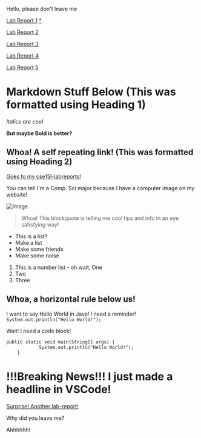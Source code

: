 Hello, please don't leave me

[Lab Report 1](https://floatboat.github.io/cse15l-lab-reports/lab-report-1-week-2.html)
[*](https://floatboat.github.io/cse15l-lab-reports/floppy.html)

[Lab Report 2](https://floatboat.github.io/cse15l-lab-reports/lab-report-2-week-4)

[Lab Report 3](https://floatboat.github.io/cse15l-lab-reports/lab-report-3-week-6)

[Lab Report 4](https://floatboat.github.io/cse15l-lab-reports/lab-report-4-week-8)

[Lab Report 5](https://floatboat.github.io/cse15l-lab-reports/lab-report-5-week-10)

# Markdown Stuff Below (This was formatted using Heading 1)

*Italics are cool*

**But maybe Bold is better?**

## Whoa! A self repeating link! (This was formatted using Heading 2)
[Goes to my cse15l-labreports!](https://floatboat.github.io/cse15l-lab-reports/)

You can tell I'm a Comp. Sci major because I have a computer image on my website!

![Image](https://w7.pngwing.com/pngs/261/956/png-transparent-macbook-pro-laptop-apple-imac-vintage-computer-angle-electronics-computer.png)

> Whoa! This blockquote is telling me cool tips and info in an eye satisfying way!

* This is a list? 
* Make a list
* Make some friends
* Make some noise

1. This is a number list - oh wait, One
2. Two
3. Three 

Whoa, a horizontal rule below us!
---

I want to say Hello World in Java! I need a reminder! 
`System.out.println("Hello World!");`

Wait! I need a code block!
```
public static void main(String[] args) {
            System.out.println("Hello World!");
    }
```
# !!!Breaking News!!! I just made a headline in VSCode!


[Surprise! Another lab-report!](lab-report-1-week-2.html)

Why did you leave me?


Ahhhhhh!
